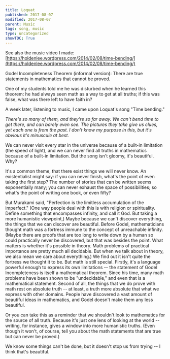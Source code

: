 ```yaml
---
title: Loquat
published: 2017-08-07
modified: 2017-08-07
parent: Music
tags: song, music
type: uncategorized
showTOC: True
---
```



See also the music video I made: [https://holdenlee.wordpress.com/2014/02/08/time-bending/](https://holdenlee.wordpress.com/2014/02/08/time-bending/)

Godel Incompleteness Theorem (informal version): There are true statements in mathematics that cannot be proved.

One of my students told me he was disturbed when he learned this theorem: he had always seen math as a way to get at all truths; if this was false, what was there left to have faith in?

A week later, listening to music, I came upon Loquat's song "Time bending."

*There's so many of them, and they're so far away. We can't bend time to get there, and can barely even see. The pictures they take give us clues, yet each one is from the past. I don't know my purpose in this, but it's obvious it's minuscule at best.*

We can never visit every star in the universe because of a built-in limitation (the speed of light), and we can never find all truths in mathematics because of a built-in limitation. But the song isn't gloomy, it's beautiful. Why?

It's a common theme, that there exist things we will never know. An existentialist might say: if you can never finish, what's the point of even taking the first step? The number of stories that can be written seems exponentially many; you can never exhaust the space of possibilities; so what's the point of writing one book, or even fifty?

But Murakami said, "Perfection is the limitless accumulation of the imperfect." (One way people deal with this is with religion or spirituality. Define something that encompasses infinity, and call it God. But taking a more humanistic viewpoint,) Maybe because we can't discover everything, the things that we can discover are beautiful. Before Godel, mathematicians thought math was a fortress immune to the concept of unreachable infinity. (Maybe there are proofs that are too long to write down by a human so could practically never be discovered, but that was besides the point. What matters is whether it's possible in theory. Math problems of practical importance are pretty much all decidable. But when we talk about in theory, we also mean we care about everything.) We find out it isn't quite the fortress we thought it to be. But math is still special. Firstly, it's a language powerful enough to express its own limitations -- the statement of Godel Incompleteness is itself a mathematical theorem. Since his time, many math problems have been shown to be "undecidable," and even that is a mathematical statement. Second of all, the things that we do prove with math rest on absolute truth -- at least, a truth more absolute that what we express with other domains. People have discovered a vast amount of beautiful ideas in mathematics, and Godel doesn't make them any less beautiful.

Or you can take this as a reminder that we shouldn't look to mathematics for the source of all truth. Because it's just one lens of looking at the world -- writing, for instance, gives a window into more humanistic truths. (Even though it won't, of course, tell you about the math statements that are true but can never be proved.)

We know some things can't be done, but it doesn't stop us from trying -- I think that's beautiful.


